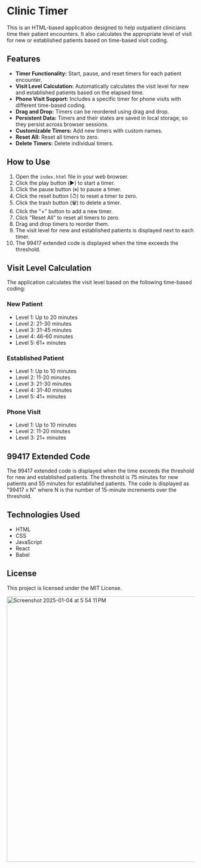 # Clinic Timer

This is an HTML-based application designed to help outpatient clinicians time their patient encounters. It also calculates the appropriate level of visit for new or established patients based on time-based visit coding.

## Features

-   **Timer Functionality:** Start, pause, and reset timers for each patient encounter.
-   **Visit Level Calculation:** Automatically calculates the visit level for new and established patients based on the elapsed time.
-   **Phone Visit Support:** Includes a specific timer for phone visits with different time-based coding.
-   **Drag and Drop:** Timers can be reordered using drag and drop.
-   **Persistent Data:** Timers and their states are saved in local storage, so they persist across browser sessions.
-   **Customizable Timers:** Add new timers with custom names.
-   **Reset All:** Reset all timers to zero.
-   **Delete Timers:** Delete individual timers.

## How to Use

1.  Open the `index.html` file in your web browser.
2.  Click the play button (▶️) to start a timer.
3.  Click the pause button (⏸) to pause a timer.
4.  Click the reset button (↺) to reset a timer to zero.
5.  Click the trash button (🗑) to delete a timer.
6.  Click the "+" button to add a new timer.
7.  Click "Reset All" to reset all timers to zero.
8.  Drag and drop timers to reorder them.
9.  The visit level for new and established patients is displayed next to each timer.
10. The 99417 extended code is displayed when the time exceeds the threshold.

## Visit Level Calculation

The application calculates the visit level based on the following time-based coding:

### New Patient

-   Level 1: Up to 20 minutes
-   Level 2: 21-30 minutes
-   Level 3: 31-45 minutes
-   Level 4: 46-60 minutes
-   Level 5: 61+ minutes

### Established Patient

-   Level 1: Up to 10 minutes
-   Level 2: 11-20 minutes
-   Level 3: 21-30 minutes
-   Level 4: 31-40 minutes
-   Level 5: 41+ minutes

### Phone Visit

-   Level 1: Up to 10 minutes
-   Level 2: 11-20 minutes
-   Level 3: 21+ minutes

## 99417 Extended Code

The 99417 extended code is displayed when the time exceeds the threshold for new and established patients. The threshold is 75 minutes for new patients and 55 minutes for established patients. The code is displayed as "99417 x N" where N is the number of 15-minute increments over the threshold.

## Technologies Used

-   HTML
-   CSS
-   JavaScript
-   React
-   Babel

## License

This project is licensed under the MIT License.

<img width="711" alt="Screenshot 2025-01-04 at 5 54 11 PM" src="https://github.com/user-attachments/assets/c3c92802-ca69-446b-8235-bb01537c4093" />

